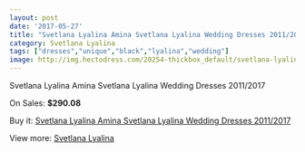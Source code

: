```yaml
---
layout: post
date: '2017-05-27'
title: "Svetlana Lyalina Amina Svetlana Lyalina Wedding Dresses 2011/2017"
category: Svetlana Lyalina
tags: ["dresses","unique","black","lyalina","wedding"]
image: http://img.hectodress.com/20254-thickbox_default/svetlana-lyalina-amina-svetlana-lyalina-wedding-dresses-2011-2013.jpg
---
```

Svetlana Lyalina Amina Svetlana Lyalina Wedding Dresses 2011/2017

On Sales: **$290.08**
<a href="https://www.hectodress.com/svetlana-lyalina/9393-svetlana-lyalina-amina-svetlana-lyalina-wedding-dresses-2011-2013.html"><amp-img layout="responsive" width="600" height="600" src="//img.hectodress.com/20254-thickbox_default/svetlana-lyalina-amina-svetlana-lyalina-wedding-dresses-2011-2013.jpg" alt="Svetlana Lyalina Amina Svetlana Lyalina Wedding Dresses 2011/2017 0" /></a>

Buy it: [Svetlana Lyalina Amina Svetlana Lyalina Wedding Dresses 2011/2017](https://www.hectodress.com/svetlana-lyalina/9393-svetlana-lyalina-amina-svetlana-lyalina-wedding-dresses-2011-2013.html "Svetlana Lyalina Amina Svetlana Lyalina Wedding Dresses 2011/2017")

View more: [Svetlana Lyalina](https://www.hectodress.com/156-svetlana-lyalina "Svetlana Lyalina")